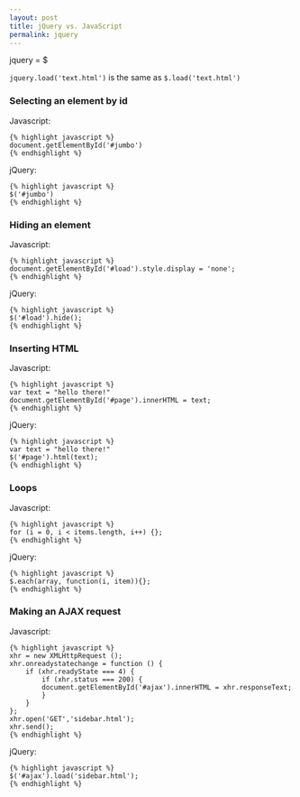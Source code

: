 ```yaml
---
layout: post
title: jQuery vs. JavaScript
permalink: jquery
---
```


jquery = $

`jquery.load('text.html')` is the same as `$.load('text.html')`

### Selecting an element by id

Javascript:
	
    {% highlight javascript %}
    document.getElementById('#jumbo')
    {% endhighlight %}
    
jQuery:
	
    {% highlight javascript %}
	$('#jumbo')
    {% endhighlight %}
    
    
### Hiding an element

Javascript:
	
    {% highlight javascript %}
    document.getElementById('#load').style.display = 'none';
    {% endhighlight %}
    
jQuery:
	
    {% highlight javascript %}
	$('#load').hide();
    {% endhighlight %}

### Inserting HTML
Javascript:
	
    {% highlight javascript %}
    var text = "hello there!"
    document.getElementById('#page').innerHTML = text;
    {% endhighlight %}
    
jQuery:
	
    {% highlight javascript %}
    var text = "hello there!"
	$('#page').html(text);
    {% endhighlight %}
    
### Loops
Javascript:
	
    {% highlight javascript %}
    for (i = 0, i < items.length, i++) {};
    {% endhighlight %}
    
jQuery:
	
    {% highlight javascript %}
	$.each(array, function(i, item)){};
    {% endhighlight %}
    
### Making an AJAX request

Javascript:
	
    {% highlight javascript %}
    xhr = new XMLHttpRequest ();
    xhr.onreadystatechange = function () {
    	if (xhr.readyState === 4) {
        	if (xhr.status === 200) {
            document.getElementById('#ajax').innerHTML = xhr.responseText;
            }
        }
    };
    xhr.open('GET','sidebar.html');
    xhr.send();
    {% endhighlight %}
    
jQuery:
	
    {% highlight javascript %}
	$('#ajax').load('sidebar.html');
    {% endhighlight %}
    
    